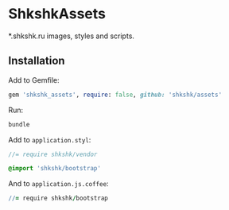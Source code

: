 # ShkshkAssets

*.shkshk.ru images, styles and scripts.

## Installation

Add to Gemfile:

```ruby
gem 'shkshk_assets', require: false, github: 'shkshk/assets'
```

Run:

```bash
bundle
```

Add to `application.styl`:

```scss
//= require shkshk/vendor

@import 'shkshk/bootstrap'
```

And to `application.js.coffee`:

```coffee
//= require shkshk/bootstrap
```

